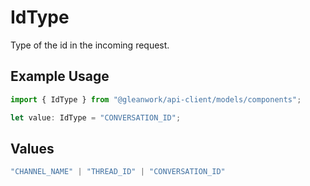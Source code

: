 # IdType

Type of the id in the incoming request.

## Example Usage

```typescript
import { IdType } from "@gleanwork/api-client/models/components";

let value: IdType = "CONVERSATION_ID";
```

## Values

```typescript
"CHANNEL_NAME" | "THREAD_ID" | "CONVERSATION_ID"
```